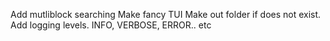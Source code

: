 Add mutliblock searching
Make fancy TUI
Make out folder if does not exist.
Add logging levels. INFO, VERBOSE, ERROR.. etc
